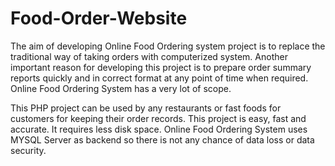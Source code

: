# Food-Order-Website
 
The aim of developing Online Food Ordering system project is to replace the traditional way of taking orders with computerized system. Another important reason for developing this project is to prepare order summary reports quickly and in correct format at any point of time when required. 
Online Food Ordering System has a very lot of scope.  
 
This PHP project can be used by any restaurants or fast foods for customers for keeping their order records. This project is easy, fast and accurate. It requires less disk space. Online Food Ordering System uses MYSQL Server as backend so there is not any chance of data loss or data security. 
